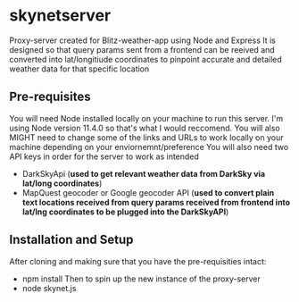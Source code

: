 # skynetserver
Proxy-server created for Blitz-weather-app using Node and Express
It is designed so that query params sent from a frontend can be reeived and converted into lat/longitiude coordinates to pinpoint accurate and detailed weather data for that specific location

## Pre-requisites
You will need Node installed locally on your machine to run this server.  I'm using Node version 11.4.0 so that's what I would reccomend.
You will also MIGHT need to change some of the links and URLs to work locally on your machine depending on your enviornemnt/preference
You will also need two API keys in order for the server to work as intended
* DarkSkyApi (<b>used to get relevant weather data from DarkSky via lat/long coordinates</b>)
* MapQuest geocoder or Google geocoder API (<b>used to convert plain text locations received from query params received from frontend into lat/lng coordinates to be plugged into the DarkSkyAPI</b>)

## Installation and Setup 
After cloning and making sure that you have the pre-requisities intact:
* npm install
Then to spin up the new instance of the proxy-server
* node skynet.js

